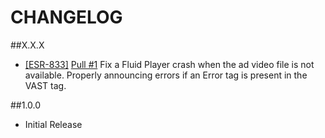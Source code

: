 # CHANGELOG

##X.X.X
* [\[ESR-833\]](https://exadsdev.atlassian.net/browse/ESR-833) [Pull #1](https://github.com/fluid-player/fluid-player/pull/1) Fix a Fluid Player crash when the ad video file is not available. Properly announcing errors if an Error tag is present in the VAST tag.

##1.0.0
* Initial Release
